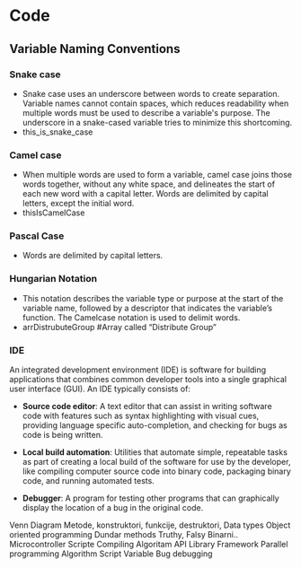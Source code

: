 # Code

## Variable Naming Conventions

### Snake case
- Snake case uses an underscore between words to create separation. Variable names cannot contain spaces, which reduces readability when multiple words must be used to describe a variable's purpose. The underscore in a snake-cased variable tries to minimize this shortcoming.
- this_is_snake_case

### Camel case
- When multiple words are used to form a variable, camel case joins those words together, without any white space, and delineates the start of each new word with a capital letter. Words are delimited by capital letters, except the initial word.
- thisIsCamelCase

### Pascal Case
- Words are delimited by capital letters.

### Hungarian Notation
- This notation describes the variable type or purpose at the start of the variable name, followed by a descriptor that indicates the variable’s function. The Camelcase notation is used to delimit words.
- arrDistrubuteGroup  #Array called “Distribute Group”


### IDE
An integrated development environment (IDE) is software for building applications that combines common developer tools into a single graphical user interface (GUI). An IDE typically consists of:

- **Source code editor**: A text editor that can assist in writing software code with features such as syntax highlighting with visual cues, providing language specific auto-completion, and checking for bugs as code is being written.

- **Local build automation**: Utilities that automate simple, repeatable tasks as part of creating a local build of the software for use by the developer, like compiling computer source code into binary code, packaging binary code, and running automated tests.

- **Debugger**: A program for testing other programs that can graphically display the location of a bug in the original code.



Venn Diagram
Metode, konstruktori, funkcije, destruktori,
Data types
Object oriented programming
Dundar methods
Truthy, Falsy
Binarni..
Microcontroller
Scripte
Compiling
Algoritam
API
Library
Framework
Parallel programming
Algorithm
Script
Variable
Bug
debugging

